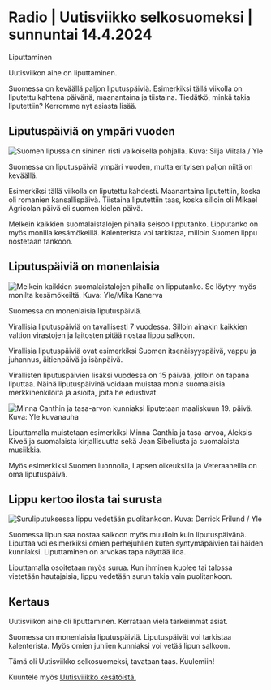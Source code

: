 # Radio \| Uutisviikko selkosuomeksi \| sunnuntai 14.4.2024

Liputtaminen

Uutisviikon aihe on liputtaminen.

Suomessa on keväällä paljon liputuspäiviä. Esimerkiksi tällä viikolla on liputettu kahtena päivänä, maanantaina ja tiistaina. Tiedätkö, minkä takia liputettiin? Kerromme nyt asiasta lisää.

## Liputuspäiviä on ympäri vuoden

![Suomen lipussa on sininen risti valkoisella pohjalla. Kuva: Silja Viitala / Yle](https://images.cdn.yle.fi/image/upload/c_crop,h_2641,w_4695,x_250,y_313/ar_1.7777777777777777,c_fill,g_faces,h_431,w_767/dpr_1.0/q_auto:eco/f_auto/fl_lossy/v1608737205/39-7573455fe359db8b2df)

Suomessa on liputuspäiviä ympäri vuoden, mutta erityisen paljon niitä on keväällä.

Esimerkiksi tällä viikolla on liputettu kahdesti. Maanantaina liputettiin, koska oli romanien kansallispäivä. Tiistaina liputettiin taas, koska silloin oli Mikael Agricolan päivä eli suomen kielen päivä.

Melkein kaikkien suomalaistalojen pihalla seisoo lipputanko. Lipputanko on myös monilla kesämökeillä. Kalenterista voi tarkistaa, milloin Suomen lippu nostetaan tankoon.

## Liputuspäiviä on monenlaisia

![Melkein kaikkien suomalaistalojen pihalla on lipputanko. Se löytyy myös monilta kesämökeiltä. Kuva: Yle/Mika Kanerva](https://images.cdn.yle.fi/image/upload/c_crop,h_1728,w_3072,x_0,y_146/ar_1.7777777777777777,c_fill,g_faces,h_431,w_767/dpr_1.0/q_auto:eco/f_auto/fl_lossy/v1631200091/39-851963613a23000c5c5)

Suomessa on monenlaisia liputuspäiviä.

Virallisia liputuspäiviä on tavallisesti 7 vuodessa. Silloin ainakin kaikkien valtion virastojen ja laitosten pitää nostaa lippu salkoon.

Virallisia liputuspäiviä ovat esimerkiksi Suomen itsenäisyyspäivä, vappu ja juhannus, äitienpäivä ja isänpäivä.

Virallisten liputuspäivien lisäksi vuodessa on 15 päivää, jolloin on tapana liputtaa. Näinä liputuspäivinä voidaan muistaa monia suomalaisia merkkihenkilöitä ja asioita, joita he edustivat.

![Minna Canthin ja tasa-arvon kunniaksi liputetaan maaliskuun 19. päivä. Kuva: Yle kuvanauha](https://images.cdn.yle.fi/image/upload/c_crop,h_1080,w_1920,x_0,y_0/ar_1.7777777777777777,c_fill,g_faces,h_431,w_767/dpr_1.0/q_auto:eco/f_auto/fl_lossy/v1550847598/39-5448875c6fdd3239b31)

Liputtamalla muistetaan esimerkiksi Minna Canthia ja tasa-arvoa, Aleksis Kiveä ja suomalaista kirjallisuutta sekä Jean Sibeliusta ja suomalaista musiikkia.

Myös esimerkiksi Suomen luonnolla, Lapsen oikeuksilla ja Veteraaneilla on oma liputuspäivä.

## Lippu kertoo ilosta tai surusta

![Suruliputuksessa lippu vedetään puolitankoon. Kuva: Derrick Frilund / Yle](https://images.cdn.yle.fi/image/upload/c_crop,h_2610,w_4640,x_0,y_0/ar_1.7777777777777777,c_fill,g_faces,h_431,w_767/dpr_1.0/q_auto:eco/f_auto/fl_lossy/v1712150415/39-1265765660d4ac4e4bf3)

Suomessa lipun saa nostaa salkoon myös muulloin kuin liputuspäivänä. Liputtaa voi esimerkiksi omien perhejuhlien kuten syntymäpäivien tai häiden kunniaksi. Liputtaminen on arvokas tapa näyttää iloa.

Liputtamalla osoitetaan myös surua. Kun ihminen kuolee tai talossa vietetään hautajaisia, lippu vedetään surun takia vain puolitankoon.

## Kertaus

Uutisviikon aihe oli liputtaminen. Kerrataan vielä tärkeimmät asiat.

Suomessa on monenlaisia liputuspäiviä. Liputuspäivät voi tarkistaa kalenterista. Myös omien juhlien kunniaksi voi vetää lipun salkoon.

Tämä oli Uutisviikko selkosuomeksi, tavataan taas. Kuulemiin!

Kuuntele myös [Uutisviiikko kesätöistä.](https://yle.fi/a/74-20083518)

